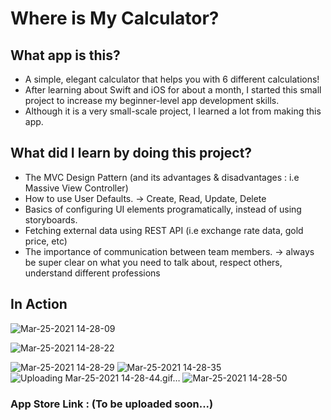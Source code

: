 # Where is My Calculator? 

## What app is this?
- A simple, elegant calculator that helps you with 6 different calculations!
- After learning about Swift and iOS for about a month, I started this small project to increase my beginner-level app development skills. 
- Although it is a very small-scale project, I learned a lot from making this app.  

## What did I learn by doing this project?
- The MVC Design Pattern (and its advantages & disadvantages : i.e Massive View Controller)
- How to use User Defaults. →      Create, Read, Update, Delete
- Basics of configuring UI elements programatically, instead of using storyboards.
- Fetching external data using REST API (i.e exchange rate data, gold price, etc)
- The importance of communication between team members.     → always be super clear on what you need to talk about, respect others, understand different professions


## In Action
![Mar-25-2021 14-28-09](https://user-images.githubusercontent.com/44637101/112423762-97f4eb00-8d76-11eb-83b8-7767f8aa155b.gif)

![Mar-25-2021 14-28-22](https://user-images.githubusercontent.com/44637101/112423766-99beae80-8d76-11eb-8e4a-8c4997d02c0c.gif)

![Mar-25-2021 14-28-29](https://user-images.githubusercontent.com/44637101/112423769-9b887200-8d76-11eb-9761-53e426fb60ef.gif)
![Mar-25-2021 14-28-35](https://user-images.githubusercontent.com/44637101/112423772-9c210880-8d76-11eb-8b3d-95184d98257e.gif)
![Uploading Mar-25-2021 14-28-44.gif…]()
![Mar-25-2021 14-28-50](https://user-images.githubusercontent.com/44637101/112423783-a0e5bc80-8d76-11eb-895e-1576a1491a4e.gif)



### App Store Link : (To be uploaded soon...)
